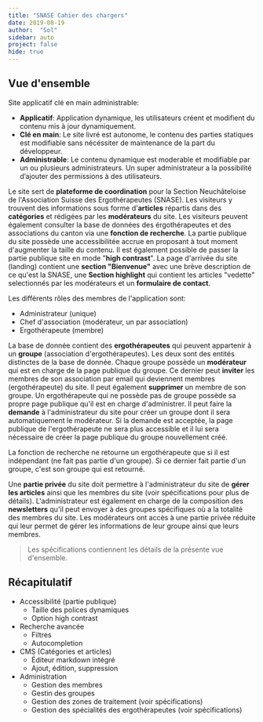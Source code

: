 ```yaml
---
title: "SNASE Cahier des chargers"
date: 2019-08-19
author:  "Sol"
sidebar: auto
project: false
hide: true
---
```


## Vue d'ensemble

Site applicatif clé en main administrable:
* **Applicatif**: Application dynamique, les utilisateurs créent et modifient du
contenu mis à jour dynamiquement.
* **Clé en main**: Le site livré est autonome, le contenu des parties
statiques est modifiable sans nécéssiter de maintenance de la part du
développeur.
* **Administrable**: Le contenu dynamique est moderable et modifiable par un
ou plusieurs administrateurs. Un super administrateur a la possibilité
d’ajouter des permissions à des utilisateurs.

Le site sert de **plateforme de coordination** pour la Section Neuchâteloise de l'Association Suisse des Ergothérapeutes (SNASE). Les visiteurs y trouvent des informations sous forme d'**articles** répartis dans des **catégories** et rédigées par les **modérateurs** du site. Les visiteurs peuvent également consulter la base de données des érgothérapeutes et des associations du canton via une **fonction de recherche**. La partie publique du site possède une accessibilitée accrue en proposant à tout moment d'augmenter la taille du contenu. Il est également possible de passer la partie publique site en mode "**high contrast**". La page d'arrivée du site (landing) contient une **section "Bienvenue"** avec une brève description de ce qu'est la SNASE, une **Section highlight** qui contient les articles "vedette" selectionnés par les modérateurs et un **formulaire de contact**.

Les différents rôles des membres de l'application sont:
* Administrateur (unique)
* Chef d'association (modérateur, un par association)
* Ergothérapeute (membre)

La base de donnée contient des **ergothérapeutes** qui peuvent appartenir à un **groupe** (association d'ergothérapeutes). Les deux sont des entités distinctes de la base de donnée. Chaque groupe possède un **modérateur** qui est en charge de la page publique du groupe. Ce dernier peut **inviter** les membres de son association par email qui deviennent membres (ergothérapeute) du site. Il peut également **supprimer** un membre de son groupe. Un ergothérapeute qui ne possède pas de groupe possède sa propre page publique qu'il est en charge d'administrer. Il peut faire la **demande** à l'administrateur du site pour créer un groupe dont il sera automatiquement le modérateur. Si la demande est acceptée, la page publique de l'ergothérapeute ne sera plus accessible et il lui sera nécessaire de créer la page publique du groupe nouvellement créé.

La fonction de recherche ne retourne un ergothérapeute que si il est indépendant (ne fait pas partie d'un groupe). Si ce dernier fait partie d'un groupe, c'est son groupe qui est retourné.

Une **partie privée** du site doit permettre à l'administrateur du site de **gérer les articles** ainsi que les membres du site (voir spécifications pour plus de détails). L'administrateur est également en charge de la composition des **newsletters** qu'il peut envoyer à des groupes spécifiques où a la totalité des membres du site.
Les modérateurs ont accès à une partie privée réduite qui leur permet de gérer les informations de leur groupe ainsi que leurs membres.

> Les spécifications contiennent les détails de la présente vue d'ensemble.


## Récapitulatif

* Accessibilité (partie publique)
  * Taille des polices dynamiques
  * Option high contrast
* Recherche avancée
  * Filtres
  * Autocompletion
* CMS (Catégories et articles)
  * Éditeur markdown intégré
  * Ajout, édition, suppression 
* Administration
  * Gestion des membres
  * Gestin des groupes
  * Gestion des zones de traitement (voir spécifications)
  * Gestion des spécialités des ergothérapeutes (voir spécifications)